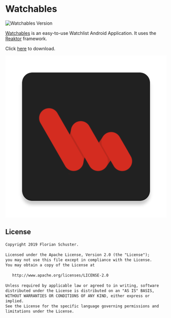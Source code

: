 # Watchables

![Watchables Version](https://img.shields.io/badge/watchables-1.0.7-red.svg)

[Watchables](https://watchables.page.link/app) is an easy-to-use Watchlist Android Application. It uses the [Reaktor](https://github.com/floschu/Reaktor) framework.

Click [here](https://play.google.com/store/apps/details?id=at.florianschuster.watchables) to download.

![Watchables App Logo](app/src/main/ic_launcher-web.png)


## License

```
Copyright 2019 Florian Schuster.

Licensed under the Apache License, Version 2.0 (the "License");
you may not use this file except in compliance with the License.
You may obtain a copy of the License at

   http://www.apache.org/licenses/LICENSE-2.0

Unless required by applicable law or agreed to in writing, software
distributed under the License is distributed on an "AS IS" BASIS,
WITHOUT WARRANTIES OR CONDITIONS OF ANY KIND, either express or implied.
See the License for the specific language governing permissions and
limitations under the License.
```
